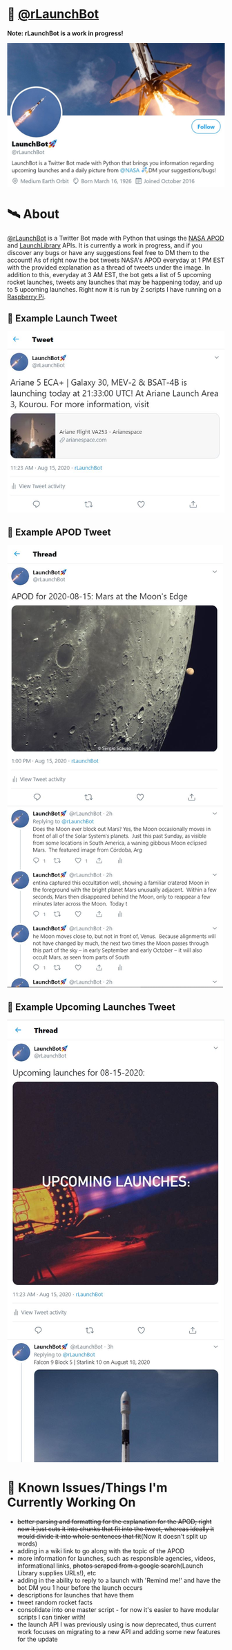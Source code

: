 # 🚀 [@rLaunchBot](https://twitter.com/rLaunchBot)

**Note: rLaunchBot is a work in progress!**

![](https://github.com/olearyf/rLaunchBot/blob/master/images/rLaunchBotProfile.JPG)

# 🛰 About

[@rLaunchBot](https://twitter.com/rLaunchBot) is a Twitter Bot made with Python that usings the [NASA APOD](https://apod.nasa.gov/apod/astropix.html) and [LaunchLibrary](https://launchlibrary.net/docs/1.3/api.html) APIs. It is currently a work in progress, and if you discover any bugs or have any suggestions feel free to DM them to the account! As of right now the bot tweets NASA's APOD everyday at 1 PM EST with the provided explanation as a thread of tweets under the image. In addition to this, everyday at 3 AM EST, the bot gets a list of 5 upcoming rocket launches, tweets any launches that may be happening today, and up to 5 upcoming launches. Right now it is run by 2 scripts I have running on a [Raspberry Pi](https://www.raspberrypi.org/).

## 🐣 Example Launch Tweet

![](https://github.com/olearyf/rLaunchBot/blob/master/images/current_launch.JPG)

## 🐣 Example APOD Tweet

![](https://github.com/olearyf/rLaunchBot/blob/master/images/APOD_thread.JPG)

## 🐣 Example Upcoming Launches Tweet

![](https://github.com/olearyf/rLaunchBot/blob/master/images/upcoming_launches.JPG)

# 🌌 Known Issues/Things I'm Currently Working On

- ~~better parsing and formatting for the explanation for the APOD; right now it just cuts it into chunks that fit into the tweet, whereas ideally it would divide it into whole sentences that fit~~(Now it doesn't split up words)
- adding in a wiki link to go along with the topic of the APOD
- more information for launches, such as responsible agencies, videos, informational links, ~~photos scraped from a google search~~(Launch Library supplies URLs!), etc
- adding in the ability to reply to a launch with 'Remind me!' and have the bot DM you 1 hour before the launch occurs
- descriptions for launches that have them
- tweet random rocket facts
- consolidate into one master script - for now it's easier to have modular scripts I can tinker with!
- the launch API I was previously using is now deprecated, thus current work focuses on migrating to a new API and adding some new features for the update
